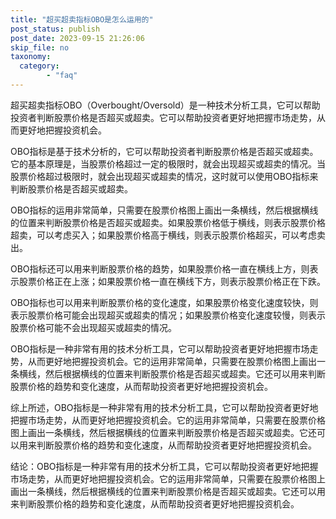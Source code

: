 ```yaml
---
title: "超买超卖指标OBO是怎么运用的"
post_status: publish
post_date: 2023-09-15 21:26:06
skip_file: no
taxonomy:
  category:
        - "faq"
---
```


超买超卖指标OBO（Overbought/Oversold）是一种技术分析工具，它可以帮助投资者判断股票价格是否超买或超卖。它可以帮助投资者更好地把握市场走势，从而更好地把握投资机会。

OBO指标是基于技术分析的，它可以帮助投资者判断股票价格是否超买或超卖。它的基本原理是，当股票价格超过一定的极限时，就会出现超买或超卖的情况。当股票价格超过极限时，就会出现超买或超卖的情况，这时就可以使用OBO指标来判断股票价格是否超买或超卖。

OBO指标的运用非常简单，只需要在股票价格图上画出一条横线，然后根据横线的位置来判断股票价格是否超买或超卖。如果股票价格低于横线，则表示股票价格超卖，可以考虑买入；如果股票价格高于横线，则表示股票价格超买，可以考虑卖出。

OBO指标还可以用来判断股票价格的趋势，如果股票价格一直在横线上方，则表示股票价格正在上涨；如果股票价格一直在横线下方，则表示股票价格正在下跌。

OBO指标也可以用来判断股票价格的变化速度，如果股票价格变化速度较快，则表示股票价格可能会出现超买或超卖的情况；如果股票价格变化速度较慢，则表示股票价格可能不会出现超买或超卖的情况。

OBO指标是一种非常有用的技术分析工具，它可以帮助投资者更好地把握市场走势，从而更好地把握投资机会。它的运用非常简单，只需要在股票价格图上画出一条横线，然后根据横线的位置来判断股票价格是否超买或超卖。它还可以用来判断股票价格的趋势和变化速度，从而帮助投资者更好地把握投资机会。

综上所述，OBO指标是一种非常有用的技术分析工具，它可以帮助投资者更好地把握市场走势，从而更好地把握投资机会。它的运用非常简单，只需要在股票价格图上画出一条横线，然后根据横线的位置来判断股票价格是否超买或超卖。它还可以用来判断股票价格的趋势和变化速度，从而帮助投资者更好地把握投资机会。

结论：OBO指标是一种非常有用的技术分析工具，它可以帮助投资者更好地把握市场走势，从而更好地把握投资机会。它的运用非常简单，只需要在股票价格图上画出一条横线，然后根据横线的位置来判断股票价格是否超买或超卖。它还可以用来判断股票价格的趋势和变化速度，从而帮助投资者更好地把握投资机会。
